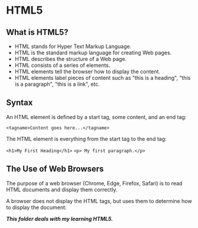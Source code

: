 # HTML5

## What is HTML5?

* HTML stands for Hyper Text Markup Language.
* HTML is the standard markup language for creating Web pages.
* HTML describes the structure of a Web page.
* HTML consists of a series of elements.
* HTML elements tell the browser how to display the content.
* HTML elements label pieces of content such as "this is a heading", "this is a paragraph", "this is a link", etc.

## Syntax

An HTML element is defined by a start tag, some content, and an end tag:

``` <tagname>Content goes here...</tagname> ```

The HTML element is everything from the start tag to the end tag:

``` <h1>My First Heading</h1> ```
```<p> My first paragraph.</p> ```

## The Use of Web Browsers

The purpose of a web browser (Chrome, Edge, Firefox, Safari) is to read HTML documents and display them correctly.

A browser does not display the HTML tags, but uses them to determine how to display the document:

***This folder deals with my learning HTML5.***
